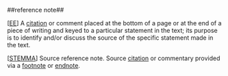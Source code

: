##reference note##

\[[EE](SOURCES.md#EE)\]  A [citation](citation.md) or comment placed at the bottom of a page or at the end of a piece of writing and keyed to a particular statement in the text; its purpose is to identify and/or discuss the source of the specific statement made in the text.

\[[STEMMA](SOURCES.md#STEMMA)\] Source reference note. Source [citation](citation.md) or commentary provided via a [footnote](footnote.md) or [endnote](endnote.md).
